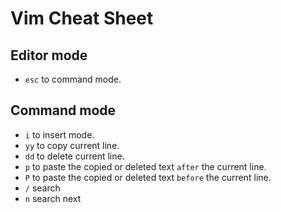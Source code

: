 # Vim Cheat Sheet

## Editor mode
- `esc` to command mode.

## Command mode
- `i` to insert mode.
- `yy` to copy current line.
- `dd` to delete current line.
- `p` to paste the copied or deleted text `after` the current line.
- `P` to paste the copied or deleted text `before` the current line.
- `/` search
- `n` search next
